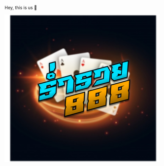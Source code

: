 Hey, this is us 🤑

![Logo](https://github.com/Rumruay888/.github/blob/main/profile/Rumruay888_v2.png)
